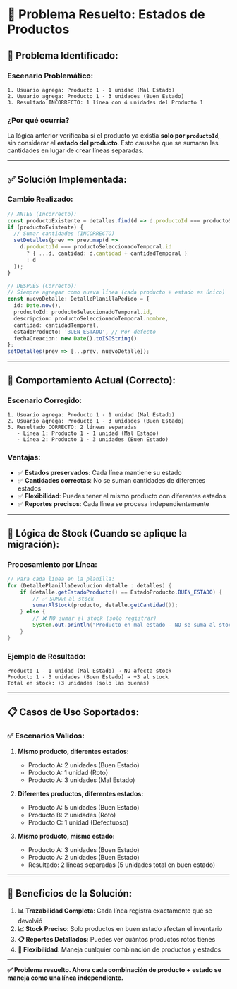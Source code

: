 # 🔧 Problema Resuelto: Estados de Productos

## 🚨 **Problema Identificado:**

### **Escenario Problemático:**
```
1. Usuario agrega: Producto 1 - 1 unidad (Mal Estado)
2. Usuario agrega: Producto 1 - 3 unidades (Buen Estado)
3. Resultado INCORRECTO: 1 línea con 4 unidades del Producto 1
```

### **¿Por qué ocurría?**
La lógica anterior verificaba si el producto ya existía **solo por `productoId`**, sin considerar el **estado del producto**. Esto causaba que se sumaran las cantidades en lugar de crear líneas separadas.

---

## ✅ **Solución Implementada:**

### **Cambio Realizado:**
```typescript
// ANTES (Incorrecto):
const productoExistente = detalles.find(d => d.productoId === productoSeleccionadoTemporal.id);
if (productoExistente) {
  // Sumar cantidades (INCORRECTO)
  setDetalles(prev => prev.map(d => 
    d.productoId === productoSeleccionadoTemporal.id 
      ? { ...d, cantidad: d.cantidad + cantidadTemporal }
      : d
  ));
}

// DESPUÉS (Correcto):
// Siempre agregar como nueva línea (cada producto + estado es único)
const nuevoDetalle: DetallePlanillaPedido = {
  id: Date.now(),
  productoId: productoSeleccionadoTemporal.id,
  descripcion: productoSeleccionadoTemporal.nombre,
  cantidad: cantidadTemporal,
  estadoProducto: 'BUEN_ESTADO', // Por defecto
  fechaCreacion: new Date().toISOString()
};
setDetalles(prev => [...prev, nuevoDetalle]);
```

---

## 🎯 **Comportamiento Actual (Correcto):**

### **Escenario Corregido:**
```
1. Usuario agrega: Producto 1 - 1 unidad (Mal Estado)
2. Usuario agrega: Producto 1 - 3 unidades (Buen Estado)
3. Resultado CORRECTO: 2 líneas separadas
   - Línea 1: Producto 1 - 1 unidad (Mal Estado)
   - Línea 2: Producto 1 - 3 unidades (Buen Estado)
```

### **Ventajas:**
- ✅ **Estados preservados**: Cada línea mantiene su estado
- ✅ **Cantidades correctas**: No se suman cantidades de diferentes estados
- ✅ **Flexibilidad**: Puedes tener el mismo producto con diferentes estados
- ✅ **Reportes precisos**: Cada línea se procesa independientemente

---

## 🔄 **Lógica de Stock (Cuando se aplique la migración):**

### **Procesamiento por Línea:**
```java
// Para cada línea en la planilla:
for (DetallePlanillaDevolucion detalle : detalles) {
    if (detalle.getEstadoProducto() == EstadoProducto.BUEN_ESTADO) {
        // ✅ SUMAR al stock
        sumarAlStock(producto, detalle.getCantidad());
    } else {
        // ❌ NO sumar al stock (solo registrar)
        System.out.println("Producto en mal estado - NO se suma al stock");
    }
}
```

### **Ejemplo de Resultado:**
```
Producto 1 - 1 unidad (Mal Estado) → NO afecta stock
Producto 1 - 3 unidades (Buen Estado) → +3 al stock
Total en stock: +3 unidades (solo las buenas)
```

---

## 📋 **Casos de Uso Soportados:**

### **✅ Escenarios Válidos:**
1. **Mismo producto, diferentes estados:**
   - Producto A: 2 unidades (Buen Estado)
   - Producto A: 1 unidad (Roto)
   - Producto A: 3 unidades (Mal Estado)

2. **Diferentes productos, diferentes estados:**
   - Producto A: 5 unidades (Buen Estado)
   - Producto B: 2 unidades (Roto)
   - Producto C: 1 unidad (Defectuoso)

3. **Mismo producto, mismo estado:**
   - Producto A: 3 unidades (Buen Estado)
   - Producto A: 2 unidades (Buen Estado)
   - Resultado: 2 líneas separadas (5 unidades total en buen estado)

---

## 🎯 **Beneficios de la Solución:**

1. **📊 Trazabilidad Completa**: Cada línea registra exactamente qué se devolvió
2. **📈 Stock Preciso**: Solo productos en buen estado afectan el inventario
3. **📋 Reportes Detallados**: Puedes ver cuántos productos rotos tienes
4. **🔄 Flexibilidad**: Maneja cualquier combinación de productos y estados

---

**✅ Problema resuelto. Ahora cada combinación de producto + estado se maneja como una línea independiente.**
